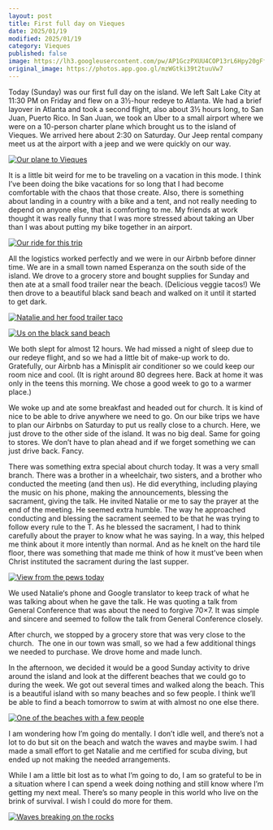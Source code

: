 ```yaml
---
layout: post
title: First full day on Vieques 
date: 2025/01/19
modified: 2025/01/19
category: Vieques 
published: false
image: https://lh3.googleusercontent.com/pw/AP1GczPXUU4COP13rL6Hpy20gFf3RPKU3DYU3seJnM0uhDZR3bSNwSRFME1W3Z_2yF5oBCjXrW9gc2ruVQs0BHh27ZuIVabHKcEm3_COGwoMMXQHVnrP84UT=s0-no
original_image: https://photos.app.goo.gl/mzWGtki39t2tuuVw7
---
```


Today (Sunday) was our first full day on the island. We left Salt Lake City at 11:30 PM on Friday and flew on a 3½-hour redeye to Atlanta. We had a brief layover in Atlanta and took a second flight, also about 3½ hours long, to San Juan, Puerto Rico. In San Juan, we took an Uber to a small airport where we were on a 10-person charter plane which brought us to the island of Vieques. We arrived here about 2:30 on Saturday. Our Jeep rental company meet us at the airport with a jeep and we were quickly on our way.

[![Our plane to Vieques](https://lh3.googleusercontent.com/pw/AP1GczP5KsTsoaadX0T1s3Ii6u4HhkeggKcVZ4fhH4hSpu6bSxTPqVmrkrC0DYjmARNuAKnfZpLIvd6dgVvs_mOw8JDlkghcPeGiwxyBRO2TIeS7J0hzHyBm=s0-no)](https://photos.app.goo.gl/1vwJ4XVyN4n7WSXQ7)


It is a little bit weird for me to be traveling on a vacation in this mode. I think I’ve been doing the bike vacations for so long that I had become comfortable with the chaos that those create. Also, there is something about landing in a country with a bike and a tent, and not really needing to depend on anyone else, that is comforting to me. My friends at work thought it was really funny that I was more stressed about taking an Uber than I was about putting my bike together in an airport.

[![Our ride for this trip](https://lh3.googleusercontent.com/pw/AP1GczP96dzv2c2fbbDAhGGIM9lWbjZr7ZReC4HyXJQfVpjVsYP6jmNpceIHLQfhmy2ys5bMhoOT1suyhf-DNmJi4qjMv-HmkAIYNfR9TD0ZFvO5HnVhU-GN=s0-no)](https://photos.app.goo.gl/D5ucgn51b34uGh519)


All the logistics worked perfectly and we were in our Airbnb before dinner time. We are in a small town named Esperanza on the south side of the island. We drove to a grocery store and bought supplies for Sunday and then ate at a small food trailer near the beach. (Delicious veggie tacos!) We then drove to a beautiful black sand beach and walked on it until it started to get dark.

[![Natalie and her food trailer taco](https://lh3.googleusercontent.com/pw/AP1GczPGQVO1-0iTy82Jf93adT5fLzAXKP1L_WBlFoc_GRN0uNHITxaCT2fLeTpyI0LVU29NntCtclqL-BqP6sZbtAvAY_cb8-XzZ4GQdnlgnDb17dNfxHKK=s0-no)](https://photos.app.goo.gl/QgoE4VAjHi1WRpwf8)

[![Us on the black sand beach](https://lh3.googleusercontent.com/pw/AP1GczPRwZxZBGHSzmSEeN0blgQzOkUuj9eED_WjcTvMjQUtWZUoEE0jv7s0ct8UeE1D7V_9Z3IwmmbC9yw2oS1kKiQT2YY88_PDBBgsqYsfcrm8C4NmkEP6=s0-no)](https://photos.app.goo.gl/ZDESieZJuV3Fsnov5)

We both slept for almost 12 hours. We had missed a night of sleep due to our redeye flight, and so we had a little bit of make-up work to do. Gratefully, our Airbnb has a Minisplit air conditioner so we could keep our room nice and cool. (It is right around 80 degrees here. Back at home it was only in the teens this morning. We chose a good week to go to a warmer place.)

We woke up and ate some breakfast and headed out for church. It is kind of nice to be able to drive anywhere we need to go. On our bike trips we have to plan our Airbnbs on Saturday to put us really close to a church. Here, we just drove to the other side of the island. It was no big deal. Same for going to stores. We don’t have to plan ahead and if we forget something we can just drive back. Fancy.

There was something extra special about church today. It was a very small branch. There was a brother in a wheelchair, two sisters, and a brother who conducted the meeting (and then us). He did everything, including playing the music on his phone, making the announcements, blessing the sacrament, giving the talk. He invited Natalie or me to say the prayer at the end of the meeting. He seemed extra humble. The way he approached conducting and blessing the sacrament seemed to be that he was trying to follow every rule to the T. As he blessed the sacrament, I had to think carefully about the prayer to know what he was saying. In a way, this helped me think about it more intently than normal. And as he knelt on the hard tile floor, there was something that made me think of how it must’ve been when Christ instituted the sacrament during the last supper. 

[![View from the pews today](https://lh3.googleusercontent.com/pw/AP1GczN25e5eYKZobN-3uBK_4jg48MhQFtf0p97iZPRb0v5di9MBLpXxsDIsePIYV8t7FVtm8l5s1B8drwmcwWBLK335DVmmBxi1_a64VqHf5shvRHy6fPEh=s0-no)](https://photos.app.goo.gl/DCFgrqABrNJjNFKE8)


We used Natalie‘s phone and Google translator to keep track of what he was talking about when he gave the talk. He was quoting a talk from General Conference that was about the need to forgive 70×7. It was simple and sincere and seemed to follow the talk from General Conference closely.

After church, we stopped by a grocery store that was very close to the church.  The one in our town was small, so we had a few additional things we needed to purchase. We drove home and made lunch. 

In the afternoon, we decided it would be a good Sunday activity to drive around the island and look at the different beaches that we could go to during the week. We got out several times and walked along the beach. This is a beautiful island with so many beaches and so few people. I think we’ll be able to find a beach tomorrow to swim at with almost no one else there.

[![One of the beaches with a few people](https://lh3.googleusercontent.com/pw/AP1GczNH2viR6HFOBMWObg0V6siQtgiWI2ClO8LDTaMGE_zV6LyXp3KC1Moak9X9tRGHjSoPiieBe_pc-WTvzibxeTOfIM0FDB95bDUU8NvXUnXYQ6FtbGSB=s0-no)](https://photos.app.goo.gl/9SNR2GP4Q3S2od4J8)


I am wondering how I’m going do mentally. I don’t idle well, and there’s not a lot to do but sit on the beach and watch the waves and maybe swim. I had made a small effort to get Natalie and me certified for scuba diving, but ended up not making the needed arrangements. 

While I am a little bit lost as to what I’m going to do, I am so grateful to be in a situation where I can spend a week doing nothing and still know where I’m getting my next meal. There’s so many people in this world who live on the brink of survival. I wish I could do more for them.

[![Waves breaking on the rocks](https://lh3.googleusercontent.com/pw/AP1GczPIsezvii9HEjPXpTDDNA4yNlmhj3l9cshIr4FQbhri2Fo5nHzuRQ-Est9pUg9pK14sKys72zaJ_ktwm6OcIbCUvSCt-g3RujD2zuvlD1eLlETLTQ7O=s0-no)](https://photos.app.goo.gl/sHhrUjT8tAGWo6K37)




